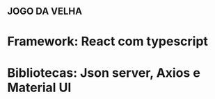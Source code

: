 ## JOGO DA VELHA

# Framework: React com typescript
# Bibliotecas: Json server, Axios e Material UI
